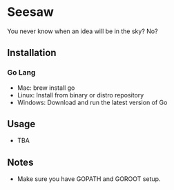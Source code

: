 # Seesaw
You never know when an idea will be in the sky? No?

## Installation

### Go Lang
 - Mac: brew install go
 - Linux: Install from binary or distro repository 
 - Windows: Download and run the latest version of Go

## Usage
 - TBA
 
## Notes
 - Make sure you have GOPATH and GOROOT setup.

